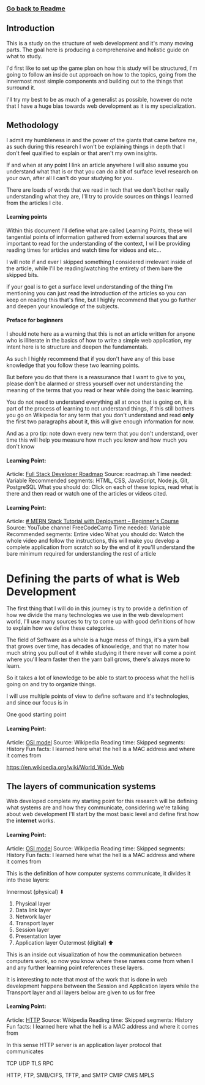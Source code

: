 ### [Go back to Readme](/Readme.md)

## Introduction

This is a study on the structure of web development and it's many moving parts. The goal here is producing a comprehensive and holistic guide on what to study.

I'd first like to set up the game plan on how this study will be structured, I'm going to follow an inside out approach on how to the topics, going from the innermost most simple components and building out to the things that surround it.

I'll try my best to be as much of a generalist as possible, however do note that I have a huge bias towards web development as it is my specialization.

## Methodology

I admit my humbleness in and the power of the giants that came before me, as such during this research I won't be explaining things in depth that I don't feel qualified to explain or that aren't my own insights.

If and when at any point I link an article anywhere I will also assume you understand what that is or that you can do a bit of surface level research on your own, after all I can't do your studying for you.

There are loads of words that we read in tech that we don't bother really understanding what they are, I'll try to provide sources on things I learned from the articles I cite.
#### Learning points

Within this document I'll define what are called Learning Points, these will tangential points of information gathered from external sources that are important to read for the understanding of the context, I will be providing reading times for articles and watch time for videos and etc... 

I will note if and ever I skipped something I considered irrelevant inside of the article, while I'll be reading/watching the entirety of them bare the skipped bits. 

if your goal is to get a surface level understanding of the thing I'm mentioning you can just read the introduction of the articles so you can keep on reading this that's fine, but I highly recommend that you go further and deepen your knowledge of the subjects.
#### Preface for beginners

I should note here as a warning that this is not an article written for anyone who is illiterate in the basics of how to write a simple web application, my intent here is to structure and deepen the fundamentals.

As such I highly recommend that if you don't have any of this base knowledge that you follow these two learning points.

But before you do that there is a reassurance that I want to give to you, please don't be alarmed or stress yourself over not understanding the meaning of the terms that you read or hear while doing the basic learning.

You do not need to understand everything all at once that is going on, it is part of the process of learning to not understand things, if this still bothers you go on Wikipedia for any term that you don't understand and read **only** the first two paragraphs about it, this will give enough information for now.

And as a pro tip: note down every new term that you don't understand, over time this will help you measure how much you know and how much you don't know
#### Learning Point:
Article: [Full Stack Developer Roadmap](https://roadmap.sh/full-stack)
Source: roadmap.sh
Time needed: Variable
Recommended segments: HTML, CSS, JavaScript, Node.js, Git, PostgreSQL
What you should do: Click on each of these topics, read what is there and then read or watch one of the articles or videos cited.

#### Learning Point:
Article: [# MERN Stack Tutorial with Deployment – Beginner's Course](https://www.youtube.com/watch?v=O3BUHwfHf84)
Source: YouTube channel FreeCodeCamp
Time needed: Variable
Recommended segments: Entire video
What you should do: Watch the whole video and follow the instructions, this will make you develop a complete application from scratch so by the end of it you'll understand the bare minimum required for understanding the rest of article

# Defining the parts of what is Web Development

The first thing that I will do in this journey is try to provide a definition of how we divide the many technologies we use in the web development world, I'll use many sources to try to come up with good definitions of how to explain how we define these categories.

The field of Software as a whole is a huge mess of things, it's a yarn ball that grows over time, has decades of knowledge, and that no mater how much string you pull out of it while studying it there never will come a point where you'll learn faster then the yarn ball grows, there's always more to learn.

So it takes a lot of knowledge to be able to start to process what the hell is going on and try to organize things.

I will use multiple points of view to define software and it's technologies, and since our focus is in

One good starting point
#### Learning Point:
Article: [OSI model](https://en.wikipedia.org/wiki/OSI_model)
Source: Wikipedia
Reading time: 
Skipped segments: History
Fun facts: I learned here what the hell is a MAC address and where it comes from

https://en.wikipedia.org/wiki/World_Wide_Web

## The layers of communication systems

Web developed  complete my starting point for this research will be defining what systems are and how they communicate, considering we're talking about web development I'll start by the most basic level and define first how the **internet** works.
#### Learning Point:
Article: [OSI model](https://en.wikipedia.org/wiki/OSI_model)
Source: Wikipedia
Reading time: 
Skipped segments: History
Fun facts: I learned here what the hell is a MAC address and where it comes from

This is the definition of how computer systems communicate, it divides it into these layers:

Innermost (physical) ⬇
1. Physical layer
2. Data link layer
3. Network layer
4. Transport layer
5. Session layer
6. Presentation layer
7. Application layer
Outermost (digital) ⬆

This is an inside out visualization of how the communication between computers work, so now you know where these names come from when I and any further learning point references these layers.

It is interesting to note that most of the work that is done in web development happens between the Session and Application layers while the Transport layer and all layers below are given to us for free



#### Learning Point:
Article: [HTTP](https://en.wikipedia.org/wiki/HTTP)
Source: Wikipedia
Reading time: 
Skipped segments: History
Fun facts: I learned here what the hell is a MAC address and where it comes from




In this sense HTTP server is an application layer protocol that communicates

TCP
UDP
TLS
RPC



HTTP, FTP, SMB/CIFS, TFTP, and SMTP
CMIP
CMIS
MPLS